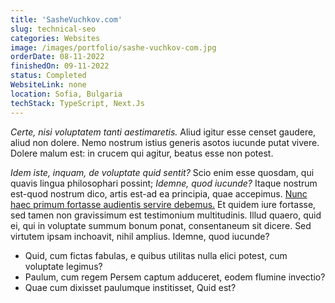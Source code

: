 ```yaml
---
title: 'SasheVuchkov.com'
slug: technical-seo
categories: Websites
image: /images/portfolio/sashe-vuchkov-com.jpg
orderDate: 08-11-2022
finishedOn: 09-11-2022
status: Completed
WebsiteLink: none
location: Sofia, Bulgaria
techStack: TypeScript, Next.Js
---
```

<p><i>Certe, nisi voluptatem tanti aestimaretis.</i> Aliud igitur esse censet gaudere, aliud non dolere. Nemo nostrum istius generis asotos iucunde putat vivere. Dolere malum est: in crucem qui agitur, beatus esse non potest. </p>

<p><i>Idem iste, inquam, de voluptate quid sentit?</i> Scio enim esse quosdam, qui quavis lingua philosophari possint; <i>Idemne, quod iucunde?</i> Itaque nostrum est-quod nostrum dico, artis est-ad ea principia, quae accepimus. <a href="http://loripsum.net/" target="_blank">Nunc haec primum fortasse audientis servire debemus.</a> Et quidem iure fortasse, sed tamen non gravissimum est testimonium multitudinis. Illud quaero, quid ei, qui in voluptate summum bonum ponat, consentaneum sit dicere. Sed virtutem ipsam inchoavit, nihil amplius. Idemne, quod iucunde? </p>

<ul>
	<li>Quid, cum fictas fabulas, e quibus utilitas nulla elici potest, cum voluptate legimus?</li>
	<li>Paulum, cum regem Persem captum adduceret, eodem flumine invectio?</li>
	<li>Quae cum dixisset paulumque institisset, Quid est?</li>
</ul>